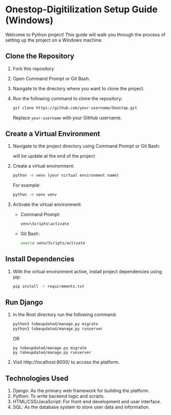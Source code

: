 # Onestop-Digitilization Setup Guide (Windows)

Welcome to Python project! This guide will walk you through the process of setting up the project on a Windows machine.

## Clone the Repository

1. Fork this repository
2. Open Command Prompt or Git Bash.
3. Navigate to the directory where you want to clone the project.
4. Run the following command to clone the repository:

   ```bash
   git clone https://github.com/your-username/Onestop.git
   ```

   Replace `your-username` with your GitHub username.

## Create a Virtual Environment

1. Navigate to the project directory using Command Prompt or Git Bash:

   will be update at the end of the project

2. Create a virtual environment:

   ```bash
   python -m venv (your virtual environment name)
   ```
   For example:
   ```bash
   python -m venv venv
   ```
   
4. Activate the virtual environment:

   - Command Prompt:

     ```bash
     venv\Scripts\activate
     ```

   - Git Bash:

     ```bash
     source venv/Scripts/activate
     ```

## Install Dependencies

1. With the virtual environment active, install project dependencies using pip:

   ```bash
   pip install -r requirements.txt
   ```
   
## Run Django

1. In the Root directory run the following command:
   ```bash
   python3 tobeupdated/manage.py migrate
   python3 tobeupdated/manage.py runserver
   ```
   OR
   ```
   py tobeupdated/manage.py migrate
   py tobeupdated/manage.py runserver
   ```
2. Visit http://localhost:8000/ to access the platform.

   
## Technologies Used

1. Django: As the primary web framework for building the platform.
2. Python: To write backend logic and scripts.
3. HTML/CSS/JavaScript: For front-end development and user interface.
4. SQL: As the database system to store user data and information.

